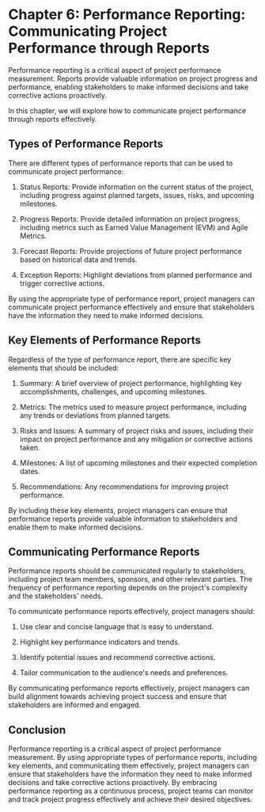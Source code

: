 Chapter 6: Performance Reporting: Communicating Project Performance through Reports
===================================================================================

Performance reporting is a critical aspect of project performance measurement. Reports provide valuable information on project progress and performance, enabling stakeholders to make informed decisions and take corrective actions proactively.

In this chapter, we will explore how to communicate project performance through reports effectively.

Types of Performance Reports
----------------------------

There are different types of performance reports that can be used to communicate project performance:

1. Status Reports: Provide information on the current status of the project, including progress against planned targets, issues, risks, and upcoming milestones.

2. Progress Reports: Provide detailed information on project progress, including metrics such as Earned Value Management (EVM) and Agile Metrics.

3. Forecast Reports: Provide projections of future project performance based on historical data and trends.

4. Exception Reports: Highlight deviations from planned performance and trigger corrective actions.

By using the appropriate type of performance report, project managers can communicate project performance effectively and ensure that stakeholders have the information they need to make informed decisions.

Key Elements of Performance Reports
-----------------------------------

Regardless of the type of performance report, there are specific key elements that should be included:

1. Summary: A brief overview of project performance, highlighting key accomplishments, challenges, and upcoming milestones.

2. Metrics: The metrics used to measure project performance, including any trends or deviations from planned targets.

3. Risks and Issues: A summary of project risks and issues, including their impact on project performance and any mitigation or corrective actions taken.

4. Milestones: A list of upcoming milestones and their expected completion dates.

5. Recommendations: Any recommendations for improving project performance.

By including these key elements, project managers can ensure that performance reports provide valuable information to stakeholders and enable them to make informed decisions.

Communicating Performance Reports
---------------------------------

Performance reports should be communicated regularly to stakeholders, including project team members, sponsors, and other relevant parties. The frequency of performance reporting depends on the project's complexity and the stakeholders' needs.

To communicate performance reports effectively, project managers should:

1. Use clear and concise language that is easy to understand.

2. Highlight key performance indicators and trends.

3. Identify potential issues and recommend corrective actions.

4. Tailor communication to the audience's needs and preferences.

By communicating performance reports effectively, project managers can build alignment towards achieving project success and ensure that stakeholders are informed and engaged.

Conclusion
----------

Performance reporting is a critical aspect of project performance measurement. By using appropriate types of performance reports, including key elements, and communicating them effectively, project managers can ensure that stakeholders have the information they need to make informed decisions and take corrective actions proactively. By embracing performance reporting as a continuous process, project teams can monitor and track project progress effectively and achieve their desired objectives.
